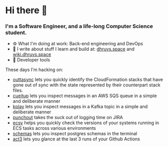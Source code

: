 Hi there 👋
===

### I'm a Software Engineer, and a life-long Computer Science student.


- ⚙️  What I'm doing at work: Back-end engineering and DevOps
- 🌱 I write about stuff I learn and build at:
    [dhruvs.space](https://dhruvs.space) and [wiki.dhruvs.space](https://wiki.dhruvs.space)
- 💙 Developer tools

These days I'm hacking on:

- [outtasync](https://github.com/dhth/outtasync) lets you quickly identify the
  CloudFormation stacks that have gone out of sync with the state represented by
  their counterpart stack files.
- [cueitup](https://github.com/dhth/cueitup) lets you inspect messages in an AWS SQS queue in a simple
    and deliberate manner
- [kplay](https://github.com/dhth/kplay) lets you inspect messages in a Kafka topic in a simple and
    deliberate manner
- [punchout](https://github.com/dhth/punchout) takes the suck out of logging time on JIRA
- [ecsv](https://github.com/dhth/ecsv) helps you quickly check the versions of your systems running in ECS tasks across various environments
- [schemas](https://github.com/dhth/schemas) lets you inspect postgres schemas in the terminal
- [act3](https://github.com/dhth/act3) lets you glance at the last 3 runs of your Github Actions

